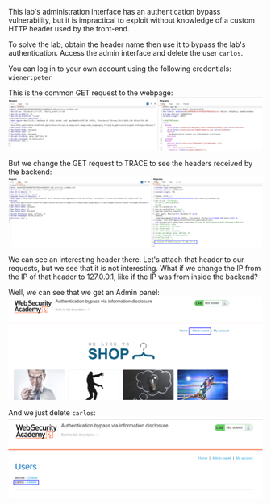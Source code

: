 This lab's administration interface has an authentication bypass vulnerability, but it is impractical to exploit without knowledge of a custom HTTP header used by the front-end.

To solve the lab, obtain the header name then use it to bypass the lab's authentication. Access the admin interface and delete the user `carlos`.

You can log in to your own account using the following credentials: `wiener:peter`


This is the common GET request to the webpage:
![](imgs/information_disclosure_http_trace_method.png)

But we change the GET request to TRACE to see the headers received by the backend:
![](imgs/information_disclosure_http_trace_method-1.png)

We can see an interesting header there. Let's attach that header to our requests, but we see that it is not interesting.
What if we change the IP from the IP of that header to 127.0.0.1, like if the IP was from inside the backend?

Well, we can see that we get an Admin panel:
![](imgs/information_disclosure_http_trace_method-2.png)

And we just delete `carlos`:
![](imgs/information_disclosure_http_trace_method-3.png)